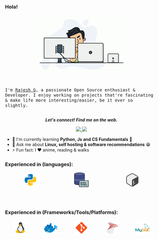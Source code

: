 ### **Hola!**

<p align="center">
  <img src="attachments/main-page-gifs/coding%202.gif" width=300>
  <!-- <img src="attachments/retro%20coding.gif" width=300> -->

  <br /><br />
  <samp>
    I'm <a href="https://www.linkedin.com/in/rajeshg3/">Rajesh G</a>, a passionate Open Source enthusiast & Developer. I enjoy working on projects that're fascinating & make life more interesting/easier, be it ever so slightly.
  </samp>
  <br /><br />
  <p align="center">
  <b><i>Let's connect! Find me on the web.</i></b>
 </p>
<p align="center">
  <a href="mailto:rajeshg3@outlook.com" target="_blank">
    <img height="30" src = "https://img.shields.io/badge/Email-c14438?&style=for-the-badge&logo=gmail&logoColor=white" />
  </a>
  <a href="https://www.linkedin.com/in/rajeshg3/" target="_blank">
    <img height="30" src="https://img.shields.io/badge/linkedin-blue.svg?&style=for-the-badge&logo=linkedin&logoColor=white" />
  </a>
</p>

- 🌱 I'm currently learning **Python, Js and CS Fundamentals**  :thinking:
- 💬 Ask me about **Linux, self hosting & software recommendations** :grin:
- ⚡ Fun fact: I :heart: anime, reading & walks

<!-- logos downloaded from www.icons8.com-->
### Experienced in (languages): 
<div style="display: flex; justify-content: space-around">
<img align="left" alt="python" src="attachments/logos/python.svg" width="48px" />  
<img align="left" alt="SQL" src="attachments/logos/sql.png" width="48px" />
<img align="left" alt="bash" src="attachments/logos/bash.png" width="48px" />
</div>

<br />
<br />
<br />

### Experienced in (Frameworks/Tools/Platforms): 
<div style="display: flex; justify-content: space-around">
<img align="left" alt="linux" src="attachments/logos/linux.png" width="48px" />
<img align="left" alt="docker" src="attachments/logos/docker.png" width="48px" />  
<img align="left" alt="git" src="attachments/logos/git.png" width="48px" />
<img align="left" alt="sql-server" src="attachments/logos/sql-server.png" width="48px" />
<img align="left" alt="mysql" src="attachments/logos/mysql.png" width="48px" />
</div>

<br />
<br />
<br />